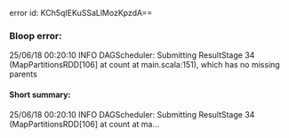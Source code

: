 error id: KCh5qIEKuSSaLlMozKpzdA==
### Bloop error:

25/06/18 00:20:10 INFO DAGScheduler: Submitting ResultStage 34 (MapPartitionsRDD[106] at count at main.scala:151), which has no missing parents
#### Short summary: 

25/06/18 00:20:10 INFO DAGScheduler: Submitting ResultStage 34 (MapPartitionsRDD[106] at count at ma...